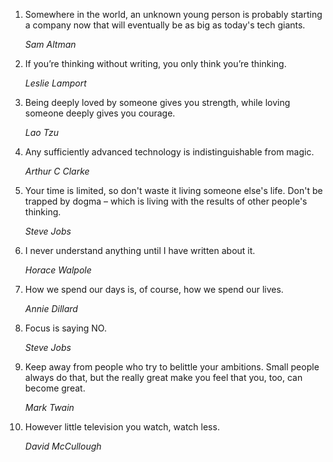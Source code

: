 
1. Somewhere in the world, an unknown young person is probably starting a company now that will eventually be as big as today's tech giants.

   *Sam Altman*
   
1. If you’re thinking without writing, you only think you’re thinking.

   *Leslie Lamport*
  
1. Being deeply loved by someone gives you strength, while loving someone deeply gives you courage.
   
   *Lao Tzu*

1. Any sufficiently advanced technology is indistinguishable from magic.
   
   *Arthur C Clarke*

1. Your time is limited, so don't waste it living someone else's life. Don't be trapped by dogma – which is living with the results of other people's thinking.

   *Steve Jobs*
 
1. I never understand anything until I have written about it.
   
   *Horace Walpole*
   
1. How we spend our days is, of course, how we spend our lives.

   *Annie Dillard*

1. Focus is saying NO.

   *Steve Jobs*

1. Keep away from people who try to belittle your ambitions. Small people always do that, but the really great make you feel that you, too, can become great.

   *Mark Twain*
   
1. However little television you watch, watch less.

   *David McCullough*
